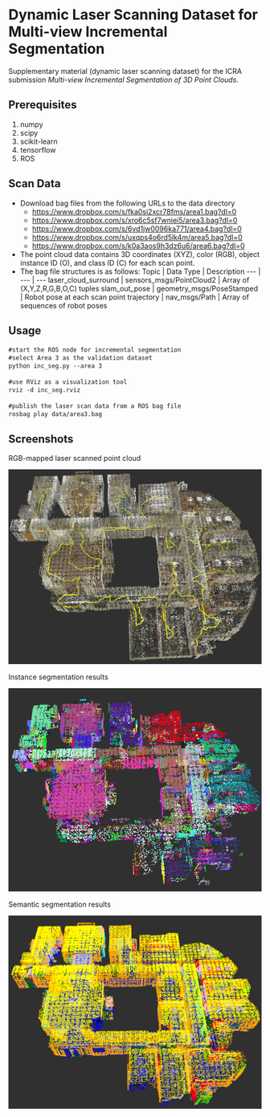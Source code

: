 Dynamic Laser Scanning Dataset for Multi-view Incremental Segmentation
========

Supplementary material (dynamic laser scanning dataset) for the ICRA submission
*Multi-view Incremental Segmentation of 3D Point Clouds*.

Prerequisites
-----
1. numpy
2. scipy
3. scikit-learn
4. tensorflow
5. ROS

Scan Data
-----

- Download bag files from the following URLs to the data directory
	- https://www.dropbox.com/s/fka0si2xcr78fms/area1.bag?dl=0
	- https://www.dropbox.com/s/xro6c5sf7wniei5/area3.bag?dl=0
	- https://www.dropbox.com/s/6vd1jw0096ka771/area4.bag?dl=0
	- https://www.dropbox.com/s/uxqps4o6rd5lk4m/area5.bag?dl=0
	- https://www.dropbox.com/s/k0a3aos9h3dz6u6/area6.bag?dl=0
- The point cloud data contains 3D coordinates (XYZ), color (RGB), object instance ID (O), and class ID (C) for each scan point.
- The bag file structures is as follows:
Topic | Data Type | Description
--- | --- | ---
laser_cloud_surround | sensors_msgs/PointCloud2 | Array of (X,Y,Z,R,G,B,O,C) tuples
slam_out_pose | geometry_msgs/PoseStamped | Robot pose at each scan point
trajectory | nav_msgs/Path | Array of sequences of robot poses

Usage
------

	#start the ROS node for incremental segmentation
	#select Area 3 as the validation dataset
	python inc_seg.py --area 3
	
	#use RViz as a visualization tool
	rviz -d inc_seg.rviz
	
	#publish the laser scan data from a ROS bag file
	rosbag play data/area3.bag
	
Screenshots
-----

RGB-mapped laser scanned point cloud

![screenshot1](results/screenshot1.png?raw=true)

Instance segmentation results

![screenshot2](results/screenshot2.png?raw=true)

Semantic segmentation results

![screenshot3](results/screenshot3.png?raw=true)
